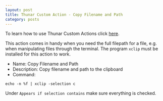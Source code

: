 ```yaml
---
layout: post
title: Thunar Custom Action - Copy Filename and Path
category: posts
---
```


To learn how to use Thunar Custom Actions click [here](https://birchwell.github.io/posts/thunar-custom-actions-tutorial-convert-video-to-avi/).

This action comes in handy when you need the full filepath for a file, e.g. when manipulating files through the terminal. The program `xclip` must be installed for this action to work.

* Name: Copy Filename and Path
* Description: Copy filename and path to the clipboard
* Command: 

`echo -n %f | xclip -selection c`

Under `Appears if selection contains` make sure everything is checked.
